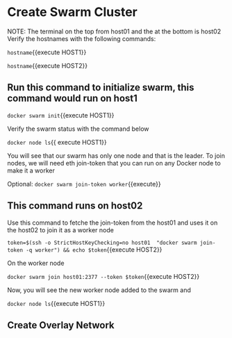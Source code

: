 # Create Swarm Cluster
NOTE: The terminal on the top from host01 and the at the bottom is host02 
Verify the hostnames with the following commands:

`hostname`{{execute HOST1}}

`hostname`{{execute HOST2}}

## Run this command to initialize swarm, this command would run on host1


`docker swarm init`{{execute HOST1}}

Verify the swarm status with the command below

`docker node ls`{{ execute HOST1}}

You will see that our swarm has only one node and that is the leader. To join nodes, we will need eth join-token that you can run on any Docker node to make it a worker

Optional: `docker swarm join-token worker`{{execute}}

## This command runs on host02

Use this command to fetche the join-token from the host01 and uses it on the host02 to join it as a worker node

`token=$(ssh -o StrictHostKeyChecking=no host01  "docker swarm join-token -q worker") && echo $token`{{execute HOST2}}

On the worker node

`docker swarm join host01:2377 --token $token`{{execute HOST2}}

Now, you will see the new worker node added to the swarm and

`docker node ls`{{execute HOST1}}
## Create Overlay Network

